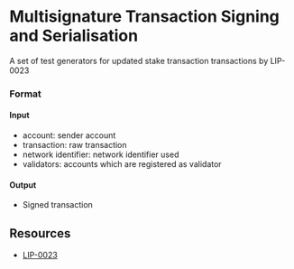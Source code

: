 # Multisignature Transaction Signing and Serialisation

A set of test generators for updated stake transaction transactions by LIP-0023

### Format

#### Input

- account: sender account
- transaction: raw transaction
- network identifier: network identifier used
- validators: accounts which are registered as validator

#### Output

- Signed transaction

## Resources

- [LIP-0023](https://github.com/Klayrhq/lips/blob/master/proposals/lip-0023.md)
